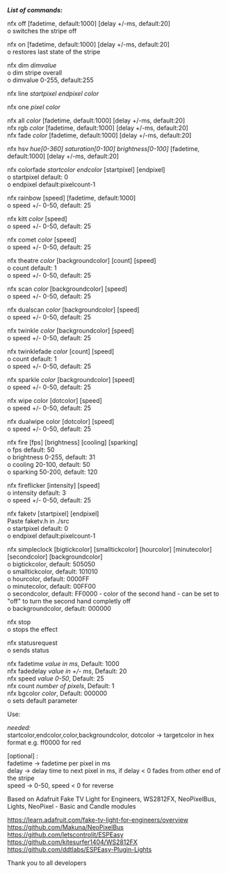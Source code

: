 <i><b>List of commands:</b></i><br>

nfx off [fadetime, default:1000] [delay +/-ms, default:20]<br>
o switches the stripe off<br>

nfx on [fadetime, default:1000] [delay +/-ms, default:20]<br>
o restores last state of the stripe<br>

nfx dim <i>dimvalue</i><br>
o dim stripe overall<br>
o dimvalue 0-255, default:255<br>

nfx line <i>startpixel endpixel color</i><br>

nfx one <i>pixel color</i><br>

nfx all <i>color</i> [fadetime, default:1000] [delay +/-ms, default:20]<br>
nfx rgb <i>color</i> [fadetime, default:1000] [delay +/-ms, default:20]<br>
nfx fade <i>color</i> [fadetime, default:1000] [delay +/-ms, default:20]<br>

nfx hsv <i>hue[0-360] saturation[0-100] brightness[0-100]</i> [fadetime, default:1000] [delay +/-ms, default:20]<br>

nfx colorfade <i>startcolor endcolor</i> [startpixel] [endpixel]<br>
o startpixel default: 0<br>
o endpixel default:pixelcount-1<br>

nfx rainbow [speed] [fadetime, default:1000]<br>
o speed +/- 0-50, default: 25<br>

nfx kitt <i>color</i> [speed]<br>
o speed +/- 0-50, default: 25<br>

nfx comet <i>color</i> [speed]<br>
o speed +/- 0-50, default: 25<br>

nfx theatre <i>color</i> [backgroundcolor] [count] [speed]<br>
o count default: 1<br>
o speed +/- 0-50, default: 25<br>

nfx scan <i>color</i> [backgroundcolor] [speed]<br>
o speed +/- 0-50, default: 25<br>

nfx dualscan <i>color</i> [backgroundcolor] [speed]<br>
o speed +/- 0-50, default: 25<br>

nfx twinkle <i>color</i> [backgroundcolor] [speed]<br>
o speed +/- 0-50, default: 25<br>

nfx twinklefade <i>color</i> [count] [speed]<br>
o count default: 1<br>
o speed +/- 0-50, default: 25<br>

nfx sparkle <i>color</i> [backgroundcolor] [speed]<br>
o speed +/- 0-50, default: 25<br>

nfx wipe color [dotcolor] [speed]<br>
o speed +/- 0-50, default: 25<br>

nfx dualwipe color [dotcolor] [speed]<br>
o speed +/- 0-50, default: 25<br>

nfx fire [fps] [brightness] [cooling] [sparking]<br>
o fps default: 50<br>
o brightness 0-255, default: 31<br>
o cooling 20-100, default: 50<br>
o sparking 50-200, default: 120<br>

nfx fireflicker [intensity] [speed]<br>
o intensity default: 3<br>
o speed +/- 0-50, default: 25<br>

nfx faketv [startpixel] [endpixel]<br>
Paste faketv.h in ./src<br>
o startpixel default: 0<br>
o endpixel default:pixelcount-1<br>

nfx simpleclock [bigtickcolor] [smalltickcolor] [hourcolor] [minutecolor] [secondcolor] [backgroundcolor]<br>
o bigtickcolor, default: 505050<br>
o smalltickcolor, default: 101010<br>
o hourcolor, default: 0000FF<br>
o minutecolor, default: 00FF00<br>
o secondcolor, default: FF0000 - color of the second hand - can be set to "off" to turn the second hand completly off<br>
o backgroundcolor, default: 000000<br>

nfx stop<br>
o stops the effect<br>

nfx statusrequest<br>
o sends status<br>
	
nfx fadetime <i>value in ms</i>, Default: 1000<br>
nfx fadedelay <i>value in +/- ms</i>, Default: 20<br>
nfx speed <i>value 0-50</i>, Default: 25<br>
nfx count <i>number of pixels</i>, Default: 1<br>
nfx bgcolor <i>color</i>, Default: 000000<br>
o sets default parameter

Use:<br>

<i>needed:</i><br>
startcolor,endcolor,color,backgroundcolor, dotcolor -> targetcolor in hex format e.g. ff0000 for red<br>

[optional] : <br>
fadetime ->  fadetime per pixel in ms<br>
delay ->  delay time to next pixel in ms, if delay < 0 fades from other end of the stripe<br>
speed -> 0-50, speed < 0 for reverse


Based on Adafruit Fake TV Light for Engineers, WS2812FX, NeoPixelBus, Lights, NeoPixel - Basic and Candle modules<br>

https://learn.adafruit.com/fake-tv-light-for-engineers/overview<br>
https://github.com/Makuna/NeoPixelBus<br>
https://github.com/letscontrolit/ESPEasy<br>
https://github.com/kitesurfer1404/WS2812FX<br>
https://github.com/ddtlabs/ESPEasy-Plugin-Lights<br>

Thank you to all developers
